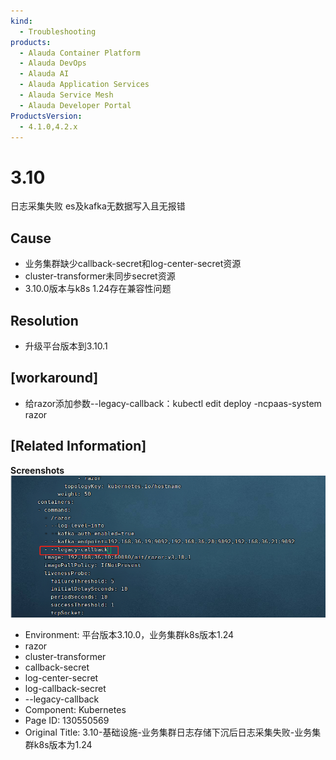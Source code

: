 ```yaml
---
kind:
  - Troubleshooting
products:
  - Alauda Container Platform
  - Alauda DevOps
  - Alauda AI
  - Alauda Application Services
  - Alauda Service Mesh
  - Alauda Developer Portal
ProductsVersion:
  - 4.1.0,4.2.x
---
```

<!-- A type of document that involves encountering a fault, diagnosing it, performing root cause analysis, and providing solutions. -->

# 3.10

日志采集失败 es及kafka无数据写入且无报错

## Cause
- 业务集群缺少callback-secret和log-center-secret资源
- cluster-transformer未同步secret资源
- 3.10.0版本与k8s 1.24存在兼容性问题

## Resolution
- 升级平台版本到3.10.1

## [workaround]
- 给razor添加参数--legacy-callback：kubectl edit deploy -ncpaas-system razor

## [Related Information]
**Screenshots**
![](assets/3-10-ji-chu-she-shi-ye-wu-ji-qun-ri-zhi-cun-chu-xia-chen-hou-ri-zhi-cai-ji-shi-b/image2022-11-6_10-59-33.png)
- Environment: 平台版本3.10.0，业务集群k8s版本1.24
- razor
- cluster-transformer
- callback-secret
- log-center-secret
- log-callback-secret
- --legacy-callback
- Component: Kubernetes
- Page ID: 130550569
- Original Title: 3.10-基础设施-业务集群日志存储下沉后日志采集失败-业务集群k8s版本为1.24
